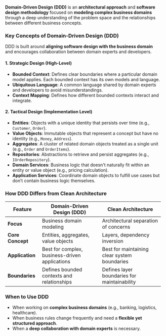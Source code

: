 **Domain-Driven Design (DDD)** is an **architectural approach** and **software design methodology** focused on **modeling complex business domains** through a deep understanding of the problem space and the relationships between different business concepts.

### **Key Concepts of Domain-Driven Design (DDD)**
DDD is built around **aligning software design with the business domain** and encourages collaboration between domain experts and developers.

#### **1. Strategic Design (High-Level)**
- **Bounded Context**: Defines clear boundaries where a particular domain model applies. Each bounded context has its own models and language.
- **Ubiquitous Language**: A common language shared by domain experts and developers to avoid misunderstandings.
- **Context Mapping**: Defines how different bounded contexts interact and integrate.

#### **2. Tactical Design (Implementation Level)**
- **Entities**: Objects with a unique identity that persists over time (e.g., `Customer`, `Order`).
- **Value Objects**: Immutable objects that represent a concept but have no identity (e.g., `Money`, `Address`).
- **Aggregates**: A cluster of related domain objects treated as a single unit (e.g., `Order` and `OrderItems`).
- **Repositories**: Abstractions to retrieve and persist aggregates (e.g., `IOrderRepository`).
- **Domain Services**: Business logic that doesn't naturally fit within an entity or value object (e.g., pricing calculation).
- **Application Services**: Coordinate domain objects to fulfill use cases but don’t contain business logic themselves.

### **How DDD Differs from Clean Architecture**
| Feature                | Domain-Driven Design (DDD) | Clean Architecture |
|------------------------|---------------------------|--------------------|
| **Focus** | Business domain modeling | Architectural separation of concerns |
| **Core Concept** | Entities, aggregates, value objects | Layers, dependency inversion |
| **Application** | Best for complex, business-driven applications | Best for maintaining clear system boundaries |
| **Boundaries** | Defines bounded contexts and relationships | Defines layer boundaries for maintainability |

### **When to Use DDD**
- When working on **complex business domains** (e.g., banking, logistics, healthcare).
- When business rules change frequently and need a **flexible yet structured approach**.
- When a **deep collaboration with domain experts** is necessary.

